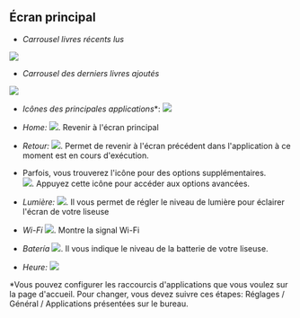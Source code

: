 ## Écran principal

- *Carrousel livres récents lus*

![](http://static.energysistem.com/images/manuals/42091/5499ad09ad922.jpg)

- *Carrousel des derniers livres ajoutés*

![](http://static.energysistem.com/images/manuals/42091/5499ad1396a0b.jpg)

- *Icônes des principales applications**: ![](http://static.energysistem.com/images/manuals/42535/569cd034301b6.jpg)

- *Home:* ![](http://static.energysistem.com/images/manuals/42535/569cd041a4f72.jpg). Revenir à l'écran principal

- *Retour:* ![](http://static.energysistem.com/images/manuals/42535/569cd03b1ef8f.jpg). Permet de revenir à l'écran précédent dans l'application à ce moment est en cours d'exécution.

- Parfois, vous trouverez l'icône pour des options supplémentaires.  
 ![](http://static.energysistem.com/images/manuals/42535/569d0b104612e.jpg). Appuyez
cette icône pour accéder aux options avancées.

- *Lumière:* ![](http://static.energysistem.com/images/manuals/42535/569cd0472bd65.jpg). Il vous permet de régler le niveau de lumière pour éclairer l'écran de votre liseuse

- *Wi-Fi* ![](http://static.energysistem.com/images/manuals/42535/569cd05f2844c.jpg). Montre la signal Wi-Fi

- *Batería* ![](http://static.energysistem.com/images/manuals/42091/549940f9ab6fb.jpg). Il vous indique le niveau de la batterie de votre liseuse.

- *Heure:* ![](http://static.energysistem.com/images/manuals/42091/54994195c2d3e.jpg)

*Vous pouvez configurer les raccourcis d'applications que vous voulez sur la page d'accueil.  Pour changer, vous devez suivre ces étapes:  Réglages / Général / Applications présentées sur le bureau.
